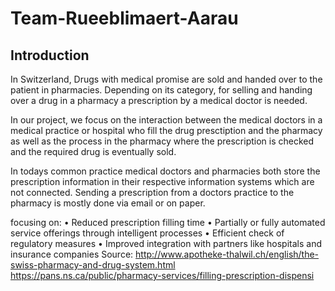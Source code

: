 # Team-Rueeblimaert-Aarau

## Introduction

In Switzerland, Drugs with medical promise are sold and handed over to the patient in pharmacies. Depending on its category, for selling and handing over a drug in a pharmacy a prescription by a medical doctor is needed.

In our project, we focus on the interaction between the medical doctors in a medical practice or hospital who fill the drug presctiption and the pharmacy as well as the process in the pharmacy where the prescription is checked and the required drug is eventually sold.

In todays common practice medical doctors and pharmacies both store the prescription information in their respective information systems which are not connected. Sending a prescription from a doctors practice to the pharmacy is mostly done via email or on paper.






focusing on:
• Reduced prescription filling time
• Partially or fully automated service offerings through intelligent processes
• Efficient check of regulatory measures
• Improved integration with partners like hospitals and insurance companies
Source:
http://www.apotheke-thalwil.ch/english/the-swiss-pharmacy-and-drug-system.html
https://pans.ns.ca/public/pharmacy-services/filling-prescription-dispensi
